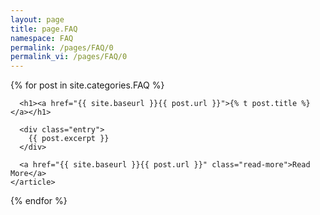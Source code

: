```yaml
---
layout: page
title: page.FAQ
namespace: FAQ
permalink: /pages/FAQ/0
permalink_vi: /pages/FAQ/0
---
```


<div class="posts">
  {% for post in site.categories.FAQ %}
    <article class="post">

      <h1><a href="{{ site.baseurl }}{{ post.url }}">{% t post.title %}</a></h1>

      <div class="entry">
        {{ post.excerpt }}
      </div>

      <a href="{{ site.baseurl }}{{ post.url }}" class="read-more">Read More</a>
    </article>
  {% endfor %}
</div>
